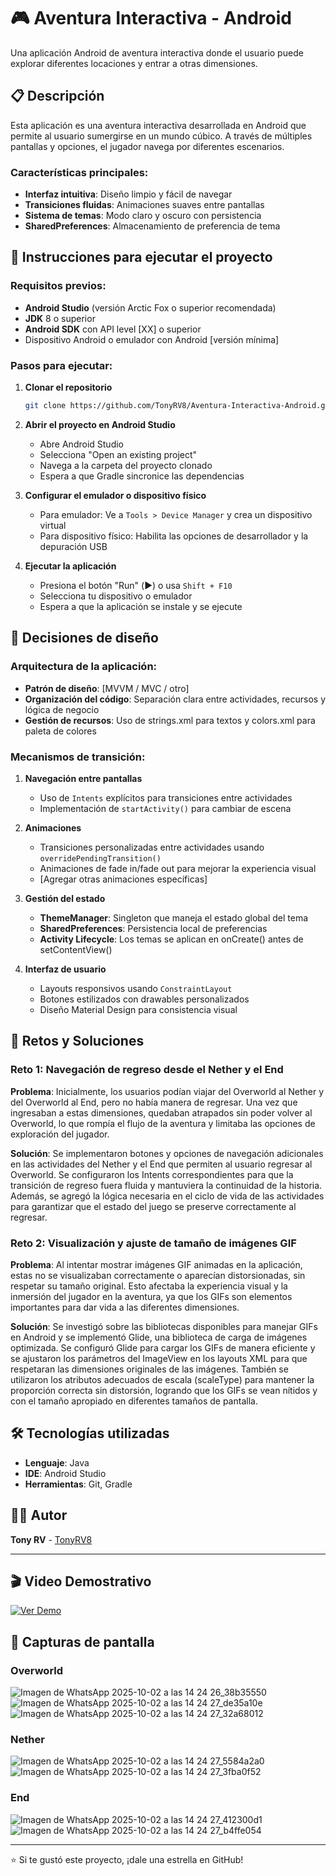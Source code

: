 # 🎮 Aventura Interactiva - Android

Una aplicación Android de aventura interactiva donde el usuario puede explorar diferentes locaciones y entrar a otras dimensiones.

## 📋 Descripción

Esta aplicación es una aventura interactiva desarrollada en Android que permite al usuario sumergirse en un mundo cúbico. A través de múltiples pantallas y opciones, el jugador navega por diferentes escenarios.

### Características principales:
- **Interfaz intuitiva**: Diseño limpio y fácil de navegar
- **Transiciones fluidas**: Animaciones suaves entre pantallas
- **Sistema de temas**: Modo claro y oscuro con persistencia
- **SharedPreferences**: Almacenamiento de preferencia de tema

## 🚀 Instrucciones para ejecutar el proyecto

### Requisitos previos:
- **Android Studio** (versión Arctic Fox o superior recomendada)
- **JDK** 8 o superior
- **Android SDK** con API level [XX] o superior
- Dispositivo Android o emulador con Android [versión mínima]

### Pasos para ejecutar:

1. **Clonar el repositorio**
   ```bash
   git clone https://github.com/TonyRV8/Aventura-Interactiva-Android.git
   ```

2. **Abrir el proyecto en Android Studio**
   - Abre Android Studio
   - Selecciona "Open an existing project"
   - Navega a la carpeta del proyecto clonado
   - Espera a que Gradle sincronice las dependencias

3. **Configurar el emulador o dispositivo físico**
   - Para emulador: Ve a `Tools > Device Manager` y crea un dispositivo virtual
   - Para dispositivo físico: Habilita las opciones de desarrollador y la depuración USB

4. **Ejecutar la aplicación**
   - Presiona el botón "Run" (▶️) o usa `Shift + F10`
   - Selecciona tu dispositivo o emulador
   - Espera a que la aplicación se instale y se ejecute

## 🎨 Decisiones de diseño

### Arquitectura de la aplicación:
- **Patrón de diseño**: [MVVM / MVC / otro]
- **Organización del código**: Separación clara entre actividades, recursos y lógica de negocio
- **Gestión de recursos**: Uso de strings.xml para textos y colors.xml para paleta de colores

### Mecanismos de transición:

1. **Navegación entre pantallas**
   - Uso de `Intents` explícitos para transiciones entre actividades
   - Implementación de `startActivity()` para cambiar de escena

2. **Animaciones**
   - Transiciones personalizadas entre actividades usando `overridePendingTransition()`
   - Animaciones de fade in/fade out para mejorar la experiencia visual
   - [Agregar otras animaciones específicas]

3. **Gestión del estado**
   - **ThemeManager**: Singleton que maneja el estado global del tema
   - **SharedPreferences**: Persistencia local de preferencias
   - **Activity Lifecycle**: Los temas se aplican en onCreate() antes de setContentView()

4. **Interfaz de usuario**
   - Layouts responsivos usando `ConstraintLayout`
   - Botones estilizados con drawables personalizados
   - Diseño Material Design para consistencia visual


## 🔧 Retos y Soluciones

### Reto 1: Navegación de regreso desde el Nether y el End
**Problema**: Inicialmente, los usuarios podían viajar del Overworld al Nether y del Overworld al End, pero no había manera de regresar. Una vez que ingresaban a estas dimensiones, quedaban atrapados sin poder volver al Overworld, lo que rompía el flujo de la aventura y limitaba las opciones de exploración del jugador.

**Solución**: Se implementaron botones y opciones de navegación adicionales en las actividades del Nether y el End que permiten al usuario regresar al Overworld. Se configuraron los Intents correspondientes para que la transición de regreso fuera fluida y mantuviera la continuidad de la historia. Además, se agregó la lógica necesaria en el ciclo de vida de las actividades para garantizar que el estado del juego se preserve correctamente al regresar.

### Reto 2: Visualización y ajuste de tamaño de imágenes GIF
**Problema**: Al intentar mostrar imágenes GIF animadas en la aplicación, estas no se visualizaban correctamente o aparecían distorsionadas, sin respetar su tamaño original. Esto afectaba la experiencia visual y la inmersión del jugador en la aventura, ya que los GIFs son elementos importantes para dar vida a las diferentes dimensiones.

**Solución**: Se investigó sobre las bibliotecas disponibles para manejar GIFs en Android y se implementó Glide, una biblioteca de carga de imágenes optimizada. Se configuró Glide para cargar los GIFs de manera eficiente y se ajustaron los parámetros del ImageView en los layouts XML para que respetaran las dimensiones originales de las imágenes. También se utilizaron los atributos adecuados de escala (scaleType) para mantener la proporción correcta sin distorsión, logrando que los GIFs se vean nítidos y con el tamaño apropiado en diferentes tamaños de pantalla.


## 🛠️ Tecnologías utilizadas

- **Lenguaje**: Java
- **IDE**: Android Studio
- **Herramientas**: Git, Gradle

## 👨‍💻 Autor

**Tony RV** - [TonyRV8](https://github.com/TonyRV8)

---

## 🎬 Video Demostrativo

[![Ver Demo](https://img.shields.io/badge/▶️-Ver_Demo_en_YouTube-red?style=for-the-badge&logo=youtube)](https://youtube.com/shorts/lV8JLI6Z8EU)

## 📸 Capturas de pantalla

### Overworld
![Imagen de WhatsApp 2025-10-02 a las 14 24 26_38b35550](https://github.com/user-attachments/assets/218afa3e-cb7f-4db1-8043-68ca4bfdba2f)
![Imagen de WhatsApp 2025-10-02 a las 14 24 27_de35a10e](https://github.com/user-attachments/assets/405af2b8-2313-46de-a987-a4b5b4c9c17c)
![Imagen de WhatsApp 2025-10-02 a las 14 24 27_32a68012](https://github.com/user-attachments/assets/a14d9720-656a-4ef0-bf68-b8c68be30193)


### Nether
![Imagen de WhatsApp 2025-10-02 a las 14 24 27_5584a2a0](https://github.com/user-attachments/assets/4cb7df4e-23db-4a60-92e3-64418f575401)
![Imagen de WhatsApp 2025-10-02 a las 14 24 27_3fba0f52](https://github.com/user-attachments/assets/49548190-03f3-40bb-92c4-2106f58d8ca0)

### End
![Imagen de WhatsApp 2025-10-02 a las 14 24 27_412300d1](https://github.com/user-attachments/assets/b3729fac-9205-49ea-813d-26141d3d04f9)
![Imagen de WhatsApp 2025-10-02 a las 14 24 27_b4ffe054](https://github.com/user-attachments/assets/f4df35ad-9cee-4177-92a8-018904555090)


---





⭐ Si te gustó este proyecto, ¡dale una estrella en GitHub!
